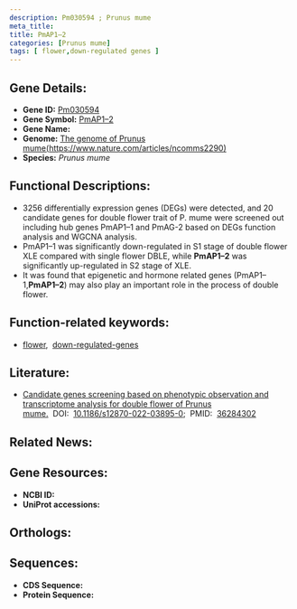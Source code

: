 ```yaml
---
description: Pm030594 ; Prunus mume
meta_title:
title: PmAP1–2
categories: [Prunus mume]
tags: [ flower,down-regulated genes ]
---
```


## Gene Details:
- **Gene ID:** [Pm030594]()
- **Gene Symbol:** <u>PmAP1–2</u>
- **Gene Name:** 
- **Genome:** [The genome of Prunus mume(https://www.nature.com/articles/ncomms2290)]()
- **Species:** *Prunus mume*

## Functional Descriptions:
   - 3256 differentially expression genes (DEGs) were detected, and 20 candidate genes for double flower trait of P. mume were screened out including hub genes PmAP1–1 and PmAG-2 based on DEGs function analysis and WGCNA analysis.
   - PmAP1–1 was significantly down-regulated in S1 stage of double flower XLE compared with single flower DBLE, while **PmAP1–2** was significantly up-regulated in S2 stage of XLE. 
   - It was found that epigenetic and hormone related genes (PmAP1–1,**PmAP1–2**) may also play an important role in the process of double flower.

## Function-related keywords:
   - [flower](/tags/flower/),&nbsp;&nbsp;[down-regulated-genes](/tags/down-regulated-genes/)

## Literature:
   - [Candidate genes screening based on phenotypic observation and transcriptome analysis for double flower of Prunus mume.](https://doi.org/10.1186/s12870-022-03895-0)&nbsp;&nbsp;DOI:&nbsp;&nbsp;[10.1186/s12870-022-03895-0](https://doi.org/10.1186/s12870-022-03895-0);&nbsp;&nbsp;PMID:&nbsp;&nbsp;[36284302](https://pubmed.ncbi.nlm.nih.gov/36284302/)

## Related News:

## Gene Resources:
- **NCBI ID:**  [](https://www.ncbi.nlm.nih.gov/gene/?term=)
- **UniProt accessions:**  [](https://www.uniprot.org/uniprotkb//entry)

## Orthologs:

## Sequences:
- **CDS Sequence:**
- **Protein Sequence:**
